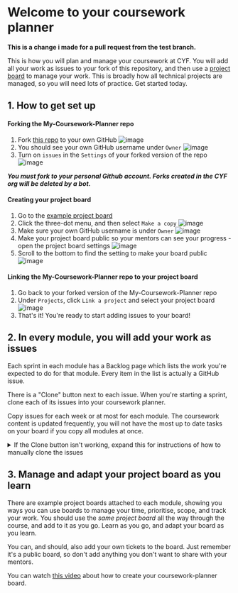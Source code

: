 # Welcome to your coursework planner

**This is a change i made for a pull request from the test branch.**

This is how you will plan and manage your coursework at CYF. You will add all your work as issues to your fork of this repository, and then use a [project board](https://github.com/CodeYourFuture/My-Coursework-Planner/projects?query=is%3Aopen) to manage your work. This is broadly how all technical projects are managed, so you will need lots of practice. Get started today.

## 1. How to get set up

#### Forking the My-Coursework-Planner repo

1. Fork [this repo](https://github.com/CodeYourFuture/My-Coursework-Planner/) to your own GitHub
![image](images/fork-planner.png)
2. You should see your own GitHub username under `Owner`
![image](images/create-planner-fork.png)
3. Turn on `issues` in the `Settings` of your forked version of the repo
![image](images/fork-settings-issues.png)

***You must fork to your personal Github account. Forks created in the CYF org will be deleted by a bot.***

#### Creating your project board

1. Go to the [example project board](https://github.com/CodeYourFuture/Coursework-Planner/projects?query=is%3Aopen)
2. Click the three-dot menu, and then select `Make a copy`
![image](images/project-board-copy.png)
3. Make sure your own GitHub username is under `Owner`
![image](images/project-board-copy-form.png)
4. Make your project board public so your mentors can see your progress - open the project board settings
![image](images/project-board-settings.png)
5. Scroll to the bottom to find the setting to make your board public
![image](images/project-board-public.png)

#### Linking the My-Coursework-Planner repo to your project board
1. Go back to your forked version of the My-Coursework-Planner repo
2. Under `Projects`, click `Link a project` and select your project board
![image](images/link-project-board.png)
3. That's it! You're ready to start adding issues to your board!

## 2. In every module, you will add your work as issues

Each sprint in each module has a Backlog page which lists the work you're expected to do for that module. Every item in the list is actually a GitHub issue.

There is a "Clone" button next to each issue. When you're starting a sprint, clone each of its issues into your coursework planner.

Copy issues for each week or at most for each module. The coursework content is updated frequently, you will not have the most up to date tasks on your board if you copy all modules at once.

<details>
<summary>If the Clone button isn't working, expand this for instructions of how to manually clone the issues</summary>

Each module has a module repo. The coursework for each module is added as issues to that repository. All the module repos are listed in the [Table of Contents](https://github.com/CodeYourFuture/Table-of-Contents).

1. Go to the module repo
2. Click on the `Issues` tab
3. Copy each issue from the module repo to your own coursework repo.

We have also used the [Kamino Clone Button](https://chrome.google.com/webstore/detail/kamino/ffdebockfdjileaojbbccofhgncmioaf?hl=en) Chrome extension to make this easier, so you could try that.
</details>

## 3. Manage and adapt your project board as you learn

There are example project boards attached to each module, showing you ways you can use boards to manage your time, prioritise, scope, and track your work. You should use the _same project board_ all the way through the course, and add to it as you go. Learn as you go, and adapt your board as you learn.

You can, and should, also add your own tickets to the board. Just remember it's a public board, so don't add anything you don't want to share with your mentors.

You can watch [this video](https://www.loom.com/share/825be2e98a5046339500449dbf86ff01) about how to create your coursework-planner board.
